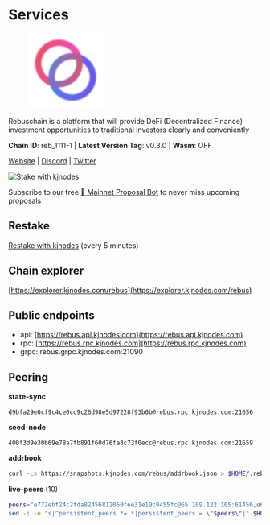 # Services

<figure><img src="https://raw.githubusercontent.com/kj89/cosmos-images/main/logos/rebus.png" width="150" alt=""><figcaption></figcaption></figure>

Rebuschain is a platform that will provide DeFi (Decentralized Finance)  investment opportunities to traditional investors clearly and conveniently

**Chain ID**: reb_1111-1 | **Latest Version Tag**: v0.3.0 | **Wasm**: OFF

[Website](https://www.rebuschain.com) | [Discord](https://discord.gg/rebuschain) | [Twitter](https://twitter.com/RebusChain)

[![Stake with kjnodes](https://i.ibb.co/cr44Q8j/button-stake-with-kjnodes.png)](https://restake.app/rebus/rebusvaloper1vndzy8y55ylgpmmsc34uy8rm6kqlml6ffs9lrv)

Subscribe to our free [🤖 Mainnet Proposal Bot](https://t.me/kjnodes_proposal_bot) to never miss upcoming proposals

## Restake

[Restake with kjnodes](https://restake.app/rebus/rebusvaloper1vndzy8y55ylgpmmsc34uy8rm6kqlml6ffs9lrv) (every 5 minutes)
## Chain explorer
[https://explorer.kjnodes.com/rebus](https://explorer.kjnodes.com/rebus)

## Public endpoints

* api: [https://rebus.api.kjnodes.com](https://rebus.api.kjnodes.com)
* rpc: [https://rebus.rpc.kjnodes.com](https://rebus.rpc.kjnodes.com)
* grpc: rebus.grpc.kjnodes.com:21090

## Peering

**state-sync**

```text
d9bfa29e0cf9c4ce0cc9c26d98e5d97228f93b0b@rebus.rpc.kjnodes.com:21656
```

**seed-node**

```text
400f3d9e30b69e78a7fb891f60d76fa3c73f0ecc@rebus.rpc.kjnodes.com:21659
```

**addrbook**
```bash
curl -Ls https://snapshots.kjnodes.com/rebus/addrbook.json > $HOME/.rebusd/config/addrbook.json
```

**live-peers** (10)
```bash
peers="e772ebf24c2fda82456812050fee31e19c9455fc@65.109.122.105:61456,e6f1684ed8ed5c586b188bf7088026da4ffdaff6@134.65.193.78:26656,ce38728ac38ebbb4a72d496d42f8e9030af441d7@162.19.137.25:26656,85ad2e46ee69dc8e483f7f459e4954a8726f6d67@178.211.139.28:21656,56bb6c5da47624a89e316ddfdd732ef78d96d79c@142.93.36.204:26656,1fcb45323f9045707c0c344a60d7cb906008cfaf@65.109.80.176:26656,d9bfa29e0cf9c4ce0cc9c26d98e5d97228f93b0b@65.109.88.38:21656,05483a7ec0160b17de1ad8e7793c7502e70e5525@146.59.85.223:17256,faf349e185255c4aa2786da4f8ac70ea13849db0@169.155.45.128:26656,d3a8fdbe6776fc71998fa893abcd634461b52b19@65.109.92.241:40106"
sed -i -e "s|^persistent_peers *=.*|persistent_peers = \"$peers\"|" $HOME/.rebusd/config/config.toml
```
